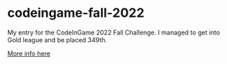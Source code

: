 # codeingame-fall-2022
My entry for the CodeInGame 2022 Fall Challenge. I managed to get into Gold league and be placed 349th. 

[More info here](https://www.codingame.com/multiplayer/bot-programming/keep-off-the-grass-fall-challenge-2022)
